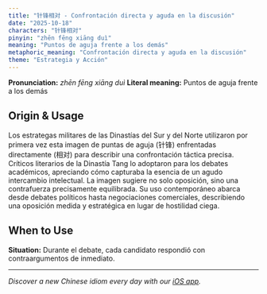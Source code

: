 ```yaml
---
title: "针锋相对 - Confrontación directa y aguda en la discusión"
date: "2025-10-18"
characters: "针锋相对"
pinyin: "zhēn fēng xiāng duì"
meaning: "Puntos de aguja frente a los demás"
metaphoric_meaning: "Confrontación directa y aguda en la discusión"
theme: "Estrategia y Acción"
---
```


**Pronunciation:** *zhēn fēng xiāng duì*
**Literal meaning:** Puntos de aguja frente a los demás

## Origin & Usage

Los estrategas militares de las Dinastías del Sur y del Norte utilizaron por primera vez esta imagen de puntas de aguja (针锋) enfrentadas directamente (相对) para describir una confrontación táctica precisa. Críticos literarios de la Dinastía Tang lo adoptaron para los debates académicos, apreciando cómo capturaba la esencia de un agudo intercambio intelectual. La imagen sugiere no solo oposición, sino una contrafuerza precisamente equilibrada. Su uso contemporáneo abarca desde debates políticos hasta negociaciones comerciales, describiendo una oposición medida y estratégica en lugar de hostilidad ciega.

## When to Use

**Situation:** Durante el debate, cada candidato respondió con contraargumentos de inmediato.

---

*Discover a new Chinese idiom every day with our [iOS app](https://apps.apple.com/us/app/daily-chinese-idioms/id6740611324).*
